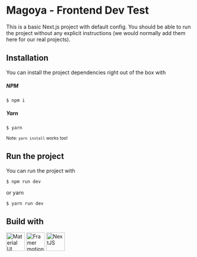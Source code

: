 # Magoya - Frontend Dev Test

This is a basic Next.js project with default config. You should be able to run the project without any explicit instructions (we would normally add them here for our real projects).

## Installation
You can install the project dependencies right out of the box with

##### NPM
```
$ npm i
```

##### Yarn
```
$ yarn
```
<sup>Note: `yarn install` works too!</sub>

## Run the project
You can run the project with
```
$ npm run dev
```
or yarn
```
$ yarn run dev
```

## Build with
<img width=50 alt="Material UI" src="https://encrypted-tbn0.gstatic.com/images?q=tbn%3AANd9GcT7KipS2XtctKfRQGPviR0UZVQtUdISRw1wVg&usqp=CAU"></img>
<img width=50 alt="Framer motion" src="https://octocourses.com/static/7bcadc9ec2ba0513c32383ea8ff863c7/630fb/framer-motion.png"></img>
<img width=50 alt="NextJS" src="https://seeklogo.com/images/N/next-js-logo-7929BCD36F-seeklogo.com.png"></img>